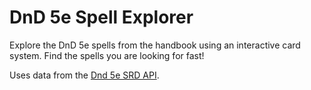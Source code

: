# DnD 5e Spell Explorer

Explore the DnD 5e spells from the handbook using an interactive card system. Find the spells you are looking for fast!

Uses data from the [Dnd 5e SRD API](https://5e-bits.github.io/docs/).
